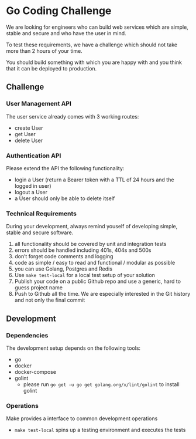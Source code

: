 # Go Coding Challenge

We are looking for engineers who can build web services which are simple, stable and secure and who have the user in mind.

To test these requirements, we have a challenge which should not take more than 2 hours of your time.

You should build something with which you are happy with and you think that it can be deployed to production.

## Challenge

### User Management API

The user service already comes with 3 working routes:

- create User
- get User
- delete User 

### Authentication API

Please extend the API the following functionality:

- login a User (return a Bearer token with a TTL of 24 hours and the logged in user)
- logout a User
- a User should only be able to delete itself

###  Technical Requirements
During your development, always remind youself of developing simple, stable and secure software.

1. all functionality should be covered by unit and integration tests
2. errors should be handled including 401s, 404s and 500s
3. don’t forget code comments and logging
4. code as simple / easy to read and functional / modular as possible
5. you can use Golang, Postgres and Redis
6. Use `make test-local` for a local test setup of your solution
7. Publish your code on a public Github repo and use a generic, hard to guess project name
8. Push to Github all the time. We are especially interested in the Git history and not only the final commit

## Development

### Dependencies

The development setup depends on the following tools:

- go
- docker
- docker-compose
- golint
    - please run `go get -u go get golang.org/x/lint/golint` to install golint

### Operations

Make provides a interface to common development operations

- `make test-local` spins up a testing environment and executes the tests